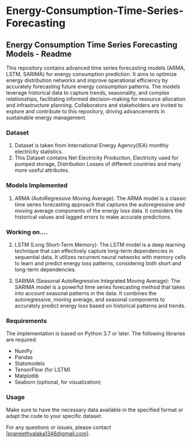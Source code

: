 # Energy-Consumption-Time-Series-Forecasting
## Energy Consumption Time Series Forecasting Models - Readme

This repository contains advanced time series forecasting models (ARMA, LSTM, SARIMA) for energy consumption prediction. It aims to optimize energy distribution networks and improve operational efficiency by accurately forecasting future energy consumption patterns. The models leverage historical data to capture trends, seasonality, and complex relationships, facilitating informed decision-making for resource allocation and infrastructure planning. Collaborators and stakeholders are invited to explore and contribute to this repository, driving advancements in sustainable energy management.

### Dataset
1. Dataset is taken from International Energy Agency(IEA) monthly electricity statistics.
2. This Dataset contains Net Electricity Production, Electricity used for pumped storage, Distribution Losses of different countries and many more useful attributes.

### Models Implemented

1. ARMA (AutoRegressive Moving Average):
The ARMA model is a classic time series forecasting approach that captures the autoregressive and moving average components of the energy loss data. It considers the historical values and lagged errors to make accurate predictions.

### Working on....

2. LSTM (Long Short-Term Memory):
The LSTM model is a deep learning technique that can effectively capture long-term dependencies in sequential data. It utilizes recurrent neural networks with memory cells to learn and predict energy loss patterns, considering both short and long-term dependencies.

3. SARIMA (Seasonal AutoRegressive Integrated Moving Average):
The SARIMA model is a powerful time series forecasting method that takes into account seasonal patterns in the data. It combines the autoregressive, moving average, and seasonal components to accurately predict energy loss based on historical patterns and trends.

### Requirements

The implementation is based on Python 3.7 or later. The following libraries are required:

- NumPy
- Pandas
- Statsmodels
- TensorFlow (for LSTM)
- Matplotlib
- Seaborn (optional, for visualization)

### Usage

Make sure to have the necessary data available in the specified format or adapt the code to your specific dataset.

For any questions or issues, please contact [praneethyalaka1346@gmail.com].
